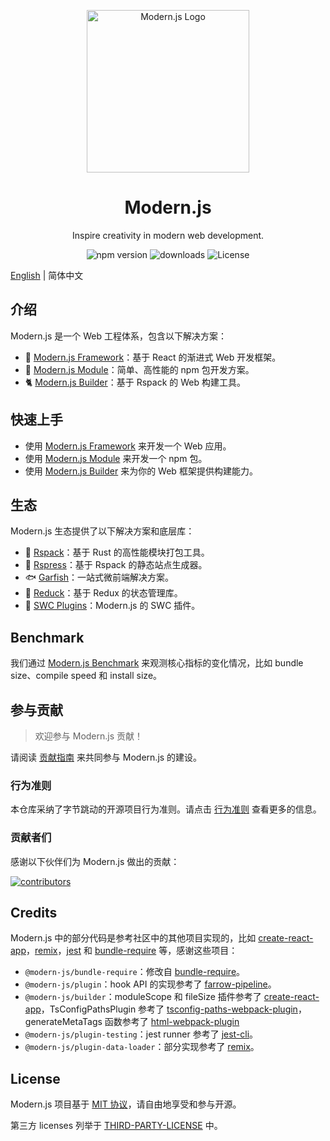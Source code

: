 <p align="center">
  <a href="https://modernjs.dev" target="blank"><img src="https://lf3-static.bytednsdoc.com/obj/eden-cn/ylaelkeh7nuhfnuhf/modernjs-cover.png" width="260" alt="Modern.js Logo" /></a>
</p>

<h1 align="center">Modern.js</h1>

<p align="center">
  Inspire creativity in modern web development.
</p>

<p align="center">
  <img src="https://img.shields.io/npm/v/@modern-js/core?style=flat-square&color=00a8f0" alt="npm version" />
  <img src="https://img.shields.io/npm/dm/@modern-js/core.svg?style=flat-square&color=00a8f0" alt="downloads" />
  <img src="https://img.shields.io/badge/License-MIT-blue.svg?style=flat-square&color=00a8f0" alt="License" />
</p>

[English](./README.md) | 简体中文

## 介绍

Modern.js 是一个 Web 工程体系，包含以下解决方案：

- 🦄 [Modern.js Framework](https://modernjs.dev/)：基于 React 的渐进式 Web 开发框架。
- 🐧 [Modern.js Module](https://modernjs.dev/module-tools)：简单、高性能的 npm 包开发方案。
- 🐈 [Modern.js Builder](https://modernjs.dev/builder/)：基于 Rspack 的 Web 构建工具。

## 快速上手

- 使用 [Modern.js Framework](https://modernjs.dev/guides/get-started/quick-start) 来开发一个 Web 应用。
- 使用 [Modern.js Module](https://modernjs.dev/module-tools/guide/intro/getting-started.html) 来开发一个 npm 包。
- 使用 [Modern.js Builder](https://modernjs.dev/builder/guide/quick-start.html) 来为你的 Web 框架提供构建能力。

## 生态

Modern.js 生态提供了以下解决方案和底层库：

- 🦀 [Rspack](https://github.com/web-infra-dev/rspack)：基于 Rust 的高性能模块打包工具。
- 🐹 [Rspress](https://github.com/web-infra-dev/rspress)：基于 Rspack 的静态站点生成器。
- 🐟 [Garfish](https://github.com/web-infra-dev/garfish)：一站式微前端解决方案。
- 🦆 [Reduck](https://github.com/web-infra-dev/reduck)：基于 Redux 的状态管理库。
- 🐴 [SWC Plugins](https://github.com/web-infra-dev/swc-plugins)：Modern.js 的 SWC 插件。

## Benchmark

我们通过 [Modern.js Benchmark](https://web-infra-dev.github.io/modern-js-benchmark/) 来观测核心指标的变化情况，比如 bundle size、compile speed 和 install size。

## 参与贡献

> 欢迎参与 Modern.js 贡献！

请阅读 [贡献指南](https://github.com/web-infra-dev/modern.js/blob/main/CONTRIBUTING.md) 来共同参与 Modern.js 的建设。

### 行为准则

本仓库采纳了字节跳动的开源项目行为准则。请点击 [行为准则](./CODE_OF_CONDUCT.md) 查看更多的信息。

### 贡献者们

感谢以下伙伴们为 Modern.js 做出的贡献：

<a href="https://github.com/web-infra-dev/modern.js/graphs/contributors">
  <img src="https://opencollective.com/modernjs/contributors.svg?width=890&button=false" alt="contributors">
</a>

## Credits

Modern.js 中的部分代码是参考社区中的其他项目实现的，比如 [create-react-app](https://github.com/facebook/create-react-app)，[remix](https://github.com/vuejs/remix)，[jest](https://github.com/facebook/jest) 和 [bundle-require](https://github.com/egoist/bundle-require) 等，感谢这些项目：

- `@modern-js/bundle-require`：修改自 [bundle-require](https://github.com/egoist/bundle-require)。
- `@modern-js/plugin`：hook API 的实现参考了 [farrow-pipeline](https://github.com/farrow-js/farrow/tree/master/packages/farrow-pipeline)。
- `@modern-js/builder`：moduleScope 和 fileSize 插件参考了 [create-react-app](https://github.com/facebook/create-react-app)，TsConfigPathsPlugin 参考了 [tsconfig-paths-webpack-plugin](https://github.com/dividab/tsconfig-paths-webpack-plugin)，generateMetaTags 函数参考了 [html-webpack-plugin](https://github.com/jantimon/html-webpack-plugin)
- `@modern-js/plugin-testing`：jest runner 参考了 [jest-cli](https://github.com/facebook/jest/blob/fdc74af37235354e077edeeee8aa2d1a4a863032/packages/jest-cli/src/cli/index.ts#L21)。
- `@modern-js/plugin-data-loader`：部分实现参考了 [remix](https://github.com/remix-run/remix)。

## License

Modern.js 项目基于 [MIT 协议](https://github.com/web-infra-dev/modern.js/blob/main/LICENSE)，请自由地享受和参与开源。

第三方 licenses 列举于 [THIRD-PARTY-LICENSE](./THIRD-PARTY-LICENSE) 中。
